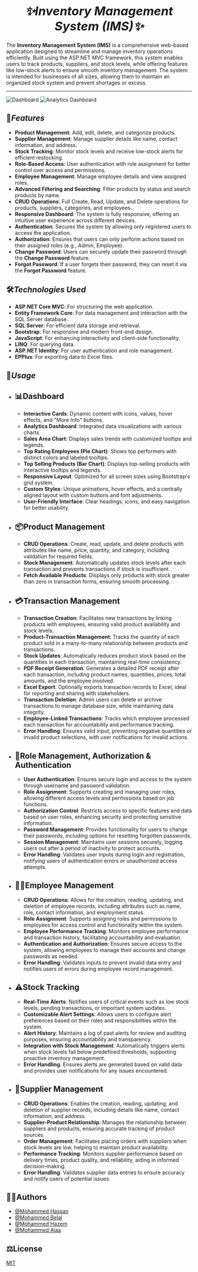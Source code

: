 ### *<h1 align="center">✨Inventory Management System (IMS)✨</h1>*
The **Inventory Management System (IMS)** is a comprehensive web-based application designed to streamline and manage inventory operations efficiently. Built using the ASP.NET MVC framework, this system enables users to track products, suppliers, and stock levels, while offering features like low-stock alerts to ensure smooth inventory management. The system is intended for businesses of all sizes, allowing them to maintain an organized stock system and prevent shortages or excess.
<hr>

![Dashboard](https://github.com/mohamed-belall/Inventory-Management-System/blob/main/ERD/Dashboard.png)
![Analytics Dashboard](https://github.com/mohamed-belall/Inventory-Management-System/blob/main/ERD/Dashboard_analysis.png)

## 🌟*Features*

- **Product Management**: Add, edit, delete, and categorize products.
- **Supplier Management**: Manage supplier details like name, contact information, and address.
- **Stock Tracking**: Monitor stock levels and receive low-stock alerts for efficient restocking.
- **Role-Based Access**: User authentication with role assignment for better control over access and permissions.
- **Employee Management**: Manage employee details and view assigned roles.
- **Advanced Filtering and Searching**: Filter products by status and search products by name.
- **CRUD Operations**: Full Create, Read, Update, and Delete operations for products, suppliers, categories, and employees.
- **Responsive Dashboard**: The system is fully responsive, offering an intuitive user experience across different devices.
- **Authentication**: Secures the system by allowing only registered users to access the application.
- **Authorization**: Ensures that users can only perform actions based on their assigned roles (e.g., Admin, Employee).
- **Change Password**: Users can securely update their password through the **Change Password** feature.
- **Forgot Password**: If a user forgets their password, they can reset it via the **Forgot Password** feature.

## 🛠️*Technologies Used*

- **ASP.NET Core MVC**: For structuring the web application.
- **Entity Framework Core**: For data management and interaction with the SQL Server database.
- **SQL Server**: For efficient data storage and retrieval.
- **Bootstrap**: For responsive and modern front-end design.
- **JavaScript**: For enhancing interactivity and client-side functionality.
- **LINQ**: For querying data.
- **ASP.NET Identity**: For user authentication and role management.
- **EPPlus**: For exporting data to Excel files.

## 📖*Usage*
* ## 📊Dashboard
    * **Interactive Cards**: Dynamic content with icons, values, hover effects, and "More Info" buttons.
    * **Analytics Dashboard**: Integrated data visualizations with various charts.
    * **Sales Area Chart**: Displays sales trends with customized tooltips and legends.
    * **Top Rating Employees (Pie Chart)**: Shows top performers with distinct colors and labeled tooltips.
    * **Top Selling Products (Bar Chart)**: Displays top-selling products with interactive tooltips and legends.
    * **Responsive Layout**: Optimized for all screen sizes using Bootstrap's grid system.
    * **Custom Styles**: Unique animations, hover effects, and a centrally aligned layout with custom buttons and font adjustments.
    * **User-Friendly Interface**: Clear headings, icons, and easy navigation for better usability.

* ## 📦Product Management
    * **CRUD Operations**: Create, read, update, and delete products with attributes like name, price, quantity, and category, including validation for required fields.
    * **Stock Management**: Automatically updates stock levels after each transaction and prevents transactions if stock is insufficient.
    * **Fetch Available Products**: Displays only products with stock greater than zero in transaction forms, ensuring smooth processing.

* ## 💳Transaction Management
    * **Transaction Creation**: Facilitates new transactions by linking products with employees, ensuring valid product availability and stock levels.
    * **Product-Transaction Management**: Tracks the quantity of each product sold in a many-to-many relationship between products and transactions.
    * **Stock Updates**: Automatically reduces product stock based on the quantities in each transaction, maintaining real-time consistency.
    * **PDF Receipt Generation**: Generates a detailed PDF receipt after each transaction, including product names, quantities, prices, total amounts, and the employee involved.
    * **Excel Export**: Optionally exports transaction records to Excel, ideal for reporting and sharing with stakeholders.
    * **Transaction Deletion**: Admin users can delete or archive transactions to manage database size, while maintaining data integrity.
    * **Employee-Linked Transactions**: Tracks which employee processed each transaction for accountability and performance tracking.
    * **Error Handling**: Ensures valid input, preventing negative quantities or invalid product selections, with user notifications for invalid actions.

* ## 🔑Role Management, Authorization & Authentication
    * **User Authentication**: Ensures secure login and access to the system through username and password validation.
    * **Role Assignment**: Supports creating and managing user roles, allowing different access levels and permissions based on job functions.
    * **Authorization Control**: Restricts access to specific features and data based on user roles, enhancing security and protecting sensitive information.
    * **Password Management**: Provides functionality for users to change their passwords, including options for resetting forgotten passwords.
    * **Session Management**: Maintains user sessions securely, logging users out after a period of inactivity to protect accounts.
    * **Error Handling**: Validates user inputs during login and registration, notifying users of authentication errors or unauthorized access attempts.

* ## 🧑‍💼Employee Management

    * **CRUD Operations**: Allows for the creation, reading, updating, and deletion of employee records, including attributes such as name, role, contact information, and employment status.
    * **Role Assignment**: Supports assigning roles and permissions to employees for access control and functionality within the system.
    * **Employee Performance Tracking**: Monitors employee performance and transaction history, facilitating accountability and evaluation.
    * **Authentication and Authorization**: Ensures secure access to the system, allowing employees to manage their accounts and change passwords as needed.
    * **Error Handling**: Validates inputs to prevent invalid data entry and notifies users of errors during employee record management.

* ## ⚠Stock Tracking

    * **Real-Time Alerts**: Notifies users of critical events such as low stock levels, pending transactions, or important system updates.
    * **Customizable Alert Settings**: Allows users to configure alert preferences based on their roles and responsibilities within the system.
    * **Alert History**: Maintains a log of past alerts for review and auditing purposes, ensuring accountability and transparency.
    * **Integration with Stock Management**: Automatically triggers alerts when stock levels fall below predefined thresholds, supporting proactive inventory management.
    * **Error Handling**: Ensures alerts are generated based on valid data and provides user notifications for any issues encountered.

* ## 🏢Supplier Management

    * **CRUD Operations**: Enables the creation, reading, updating, and deletion of supplier records, including details like name, contact information, and address.
    * **Supplier-Product Relationship**: Manages the relationship between suppliers and products, ensuring accurate tracking of product sources.
    * **Order Management**: Facilitates placing orders with suppliers when stock levels are low, helping to maintain product availability.
    * **Performance Tracking**: Monitors supplier performance based on delivery times, product quality, and reliability, aiding in informed decision-making.
    * **Error Handling**: Validates supplier data entries to ensure accuracy and notify users of potential issues.

## 🧑‍💻Authors

- [@Mohammed Hassan](https://www.linkedin.com/in/mohammed-bder/)
- [@Mohammed Belal](https://www.linkedin.com/in/mohamed-belall/)
- [@Mohammed Hazem](https://www.linkedin.com/in/mohamed-hazem-1bb4b1231/)
- [@Mohammed Alaa](https://www.linkedin.com/in/mohamed-gad-eng/)

## ⚖️License

[MIT](https://choosealicense.com/licenses/mit/)

